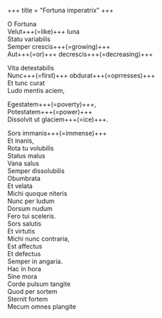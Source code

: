 +++
title = "Fortuna imperatrix"
+++

<div class="videoEmbed"  src="https://www.youtube.com/watch?v=rFF41xB6KII" caption=""></div>

O Fortuna  
Velut+++(=like)+++ luna  
Statu variabilis  
Semper crescis+++(=growing)+++  
Aut+++(=or)+++ decrescis+++(=decreasing)+++  

Vita detestabilis  
Nunc+++(=first)+++ obdurat+++(=oprresses)+++  
Et tunc curat  
Ludo mentis aciem,  

Egestatem+++(=poverty)+++,  
Potestatem+++(=power)+++  
Dissolvit ut glaciem+++(=ice)+++.  

Sors immanis+++(=immense)+++  
Et inanis,  
Rota tu volubilis  
Status malus  
Vana salus  
Semper dissolubilis  
Obumbrata  
Et velata  
Michi quoque niteris  
Nunc per ludum  
Dorsum nudum  
Fero tui sceleris.  
Sors salutis  
Et virtutis  
Michi nunc contraria,  
Est affectus  
Et defectus  
Semper in angaria.  
Hac in hora  
Sine mora  
Corde pulsum tangite  
Quod per sortem  
Sternit fortem  
Mecum omnes plangite  